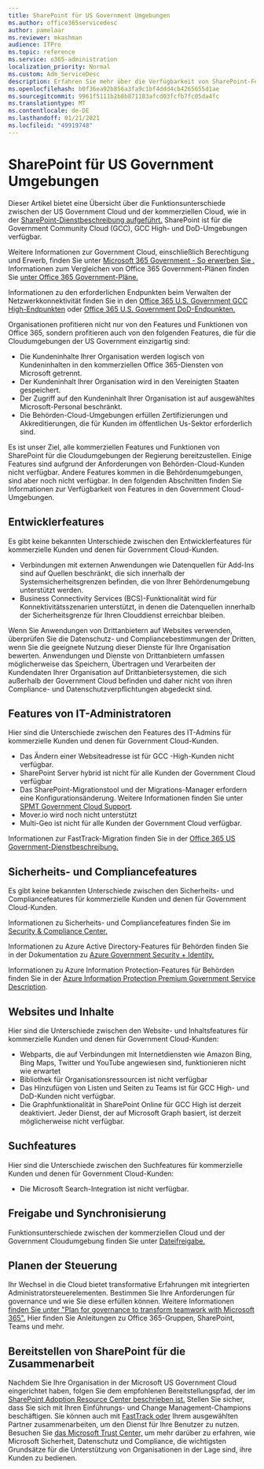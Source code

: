 ```yaml
---
title: SharePoint für US Government Umgebungen
ms.author: office365servicedesc
author: pamelaar
ms.reviewer: mkashman
audience: ITPro
ms.topic: reference
ms.service: o365-administration
localization_priority: Normal
ms.custom: Adm_ServiceDesc
description: Erfahren Sie mehr über die Verfügbarkeit von SharePoint-Features für Kunden der US Government Cloud.
ms.openlocfilehash: b0f36ea92b856a3fa9c1bf4ddd4cb4265655d1ae
ms.sourcegitcommit: 9961f5111b2b8b871183afcd03fcfb7fc05da4fc
ms.translationtype: MT
ms.contentlocale: de-DE
ms.lasthandoff: 01/21/2021
ms.locfileid: "49919748"
---
```

# <a name="sharepoint-for-us-government-environments"></a>SharePoint für US Government Umgebungen

Dieser Artikel bietet eine Übersicht über die Funktionsunterschiede zwischen der US Government Cloud und der kommerziellen Cloud, wie in der [SharePoint-Dienstbeschreibung aufgeführt.](/office365/servicedescriptions/sharepoint-online-service-description/sharepoint-online-service-description) SharePoint ist für die Government Community Cloud (GCC), GCC High- und DoD-Umgebungen verfügbar. 

Weitere Informationen zur Government Cloud, einschließlich Berechtigung und Erwerb, finden Sie unter [Microsoft 365 Government - So erwerben Sie .](/office365/servicedescriptions/office-365-platform-service-description/office-365-us-government/microsoft-365-government-how-to-buy) Informationen zum Vergleichen von Office 365 Government-Plänen finden Sie [unter Office 365 Government-Pläne.](https://www.microsoft.com/microsoft-365/government/compare-office-365-government-plans?rtc=1#EligibilityRequirements)

Informationen zu den erforderlichen Endpunkten beim Verwalten der Netzwerkkonnektivität finden Sie in den [Office 365 U.S. Government GCC High-Endpunkten](/office365/enterprise/office-365-u-s-government-gcc-high-endpoints#sharepoint-online-and-onedrive-for-business) oder [Office 365 U.S. Government DoD-Endpunkten.](/office365/enterprise/office-365-u-s-government-dod-endpoints#sharepoint-online-and-onedrive-for-business)

Organisationen profitieren nicht nur von den Features und Funktionen von Office 365, sondern profitieren auch von den folgenden Features, die für die Cloudumgebungen der US Government einzigartig sind:

-   Die Kundeninhalte Ihrer Organisation werden logisch von Kundeninhalten in den kommerziellen Office 365-Diensten von Microsoft getrennt.
-   Der Kundeninhalt Ihrer Organisation wird in den Vereinigten Staaten gespeichert.
-   Der Zugriff auf den Kundeninhalt Ihrer Organisation ist auf ausgewähltes Microsoft-Personal beschränkt.
-   Die Behörden-Cloud-Umgebungen erfüllen Zertifizierungen und Akkreditierungen, die für Kunden im öffentlichen Us-Sektor erforderlich sind.

Es ist unser Ziel, alle kommerziellen Features und Funktionen von SharePoint für die Cloudumgebungen der Regierung bereitzustellen. Einige Features sind aufgrund der Anforderungen von Behörden-Cloud-Kunden nicht verfügbar. Andere Features kommen in die Behördenumgebungen, sind aber noch nicht verfügbar. In den folgenden Abschnitten finden Sie Informationen zur Verfügbarkeit von Features in den Government Cloud-Umgebungen.

## <a name="developer-features"></a>Entwicklerfeatures

Es gibt keine bekannten Unterschiede zwischen den Entwicklerfeatures für kommerzielle Kunden und denen für Government Cloud-Kunden.

- Verbindungen mit externen Anwendungen wie Datenquellen für Add-Ins sind auf Quellen beschränkt, die sich innerhalb der Systemsicherheitsgrenzen befinden, die von Ihrer Behördenumgebung unterstützt werden.
- Business Connectivity Services (BCS)-Funktionalität wird für Konnektivitätsszenarien unterstützt, in denen die Datenquellen innerhalb der Sicherheitsgrenze für Ihren Clouddienst erreichbar bleiben.

Wenn Sie Anwendungen von Drittanbietern auf Websites verwenden, überprüfen Sie die Datenschutz- und Compliancebestimmungen der Dritten, wenn Sie die geeignete Nutzung dieser Dienste für Ihre Organisation bewerten. Anwendungen und Dienste von Drittanbietern umfassen möglicherweise das Speichern, Übertragen und Verarbeiten der Kundendaten Ihrer Organisation auf Drittanbietersystemen, die sich außerhalb der Government Cloud befinden und daher nicht von ihren Compliance- und Datenschutzverpflichtungen abgedeckt sind. 

## <a name="it-admin-features"></a>Features von IT-Administratoren

Hier sind die Unterschiede zwischen den Features des IT-Admins für kommerzielle Kunden und denen für Government Cloud-Kunden.

- Das Ändern einer Websiteadresse ist für GCC -High-Kunden nicht verfügbar.
- SharePoint Server hybrid ist nicht für alle Kunden der Government Cloud verfügbar
- Das SharePoint-Migrationstool und der Migrations-Manager erfordern eine Konfigurationsänderung. Weitere Informationen finden Sie unter [SPMT Government Cloud Support](/sharepointmigration/spmt-install-issues#government-cloud-support).
- Mover.io wird noch nicht unterstützt
- Multi-Geo ist nicht für alle Kunden der Government Cloud verfügbar.

Informationen zur FastTrack-Migration finden Sie in der [Office 365 US Government-Dienstbeschreibung.](/office365/servicedescriptions/office-365-platform-service-description/office-365-us-government/office-365-us-government#data-migrations-performed-by-fasttrack)

## <a name="security-and-compliance-features"></a>Sicherheits- und Compliancefeatures

Es gibt keine bekannten Unterschiede zwischen den Sicherheits- und Compliancefeatures für kommerzielle Kunden und denen für Government Cloud-Kunden.

Informationen zu Sicherheits- und Compliancefeatures finden Sie im [Security & Compliance Center.](https://docs.microsoft.com/office365/servicedescriptions/office-365-platform-service-description/office-365-securitycompliance-center)

Informationen zu Azure Active Directory-Features für Behörden finden Sie in der Dokumentation zu [Azure Government Security + Identity.](/azure/azure-government/documentation-government-services-securityandidentity#azure-active-directory) 

Informationen zu Azure Information Protection-Features für Behörden finden Sie in der [Azure Information Protection Premium Government Service Description](/enterprise-mobility-security/solutions/ems-aip-premium-govt-service-description). 

## <a name="sites-and-content"></a>Websites und Inhalte

Hier sind die Unterschiede zwischen den Website- und Inhaltsfeatures für kommerzielle Kunden und denen für Government Cloud-Kunden:

- Webparts, die auf Verbindungen mit Internetdiensten wie Amazon Bing, Bing Maps, Twitter und YouTube angewiesen sind, funktionieren nicht wie erwartet
- Bibliothek für Organisationsressourcen ist nicht verfügbar
- Das Hinzufügen von Listen und Seiten zu Teams ist für GCC High- und DoD-Kunden nicht verfügbar.
- Die Graphfunktionalität in SharePoint Online für GCC High ist derzeit deaktiviert. Jeder Dienst, der auf Microsoft Graph basiert, ist derzeit möglicherweise nicht verfügbar.

## <a name="search-features"></a>Suchfeatures

Hier sind die Unterschiede zwischen den Suchfeatures für kommerzielle Kunden und denen für Government Cloud-Kunden:

- Die Microsoft Search-Integration ist nicht verfügbar.

## <a name="sharing-and-sync"></a>Freigabe und Synchronisierung

Funktionsunterschiede zwischen der kommerziellen Cloud und der Government Cloudumgebung finden Sie unter [Dateifreigabe.](/office365/servicedescriptions/office-365-platform-service-description/office-365-us-government/gcc-high-and-dod#file-sharing)

## <a name="plan-for-governance"></a>Planen der Steuerung

Ihr Wechsel in die Cloud bietet transformative Erfahrungen mit integrierten Administratorsteuerelementen. Bestimmen Sie Ihre Anforderungen für governance und wie Sie diese erfüllen können. Weitere Informationen [finden Sie unter "Plan for governance to transform teamwork with Microsoft 365".](https://resources.techcommunity.microsoft.com/teamwork-governance/) Hier finden Sie Anleitungen zu Office 365-Gruppen, SharePoint, Teams und mehr.

## <a name="deploy-sharepoint-for-collaboration"></a>Bereitstellen von SharePoint für die Zusammenarbeit

Nachdem Sie Ihre Organisation in der Microsoft US Government Cloud eingerichtet haben, folgen Sie dem empfohlenen Bereitstellungspfad, der im [SharePoint Adoption Resource Center beschrieben ist.](https://resources.techcommunity.microsoft.com/resources/SharePoint-adoption/) Stellen Sie sicher, dass Sie sich mit Ihren Einführungs- und Change Management-Champions beschäftigen.
Sie können auch mit [FastTrack oder](https://www.microsoft.com/fasttrack) Ihrem ausgewählten Partner zusammenarbeiten, um den Dienst für Ihre Benutzer zu nutzen.
Besuchen Sie [das Microsoft Trust Center,](https://www.microsoft.com/trust-center) um mehr darüber zu erfahren, wie Microsoft Sicherheit, Datenschutz und Compliance, die wichtigsten Grundsätze für die Unterstützung von Organisationen in der Lage sind, ihre Kunden zu bedienen.
